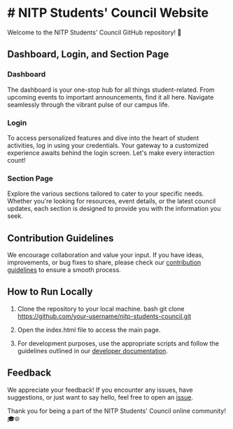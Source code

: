# # NITP Students' Council Website

Welcome to the NITP Students' Council GitHub repository! 🚀

## Dashboard, Login, and Section Page

### Dashboard

The dashboard is your one-stop hub for all things student-related. From upcoming events to important announcements, find it all here. Navigate seamlessly through the vibrant pulse of our campus life.

### Login

To access personalized features and dive into the heart of student activities, log in using your credentials. Your gateway to a customized experience awaits behind the login screen. Let's make every interaction count!

### Section Page

Explore the various sections tailored to cater to your specific needs. Whether you're looking for resources, event details, or the latest council updates, each section is designed to provide you with the information you seek.

## Contribution Guidelines

We encourage collaboration and value your input. If you have ideas, improvements, or bug fixes to share, please check our [contribution guidelines](CONTRIBUTING.md) to ensure a smooth process.

## How to Run Locally

1. Clone the repository to your local machine.
   bash
   git clone https://github.com/your-username/nitp-students-council.git
   

2. Open the index.html file to access the main page.

3. For development purposes, use the appropriate scripts and follow the guidelines outlined in our [developer documentation](DEVELOPMENT.md).

## Feedback

We appreciate your feedback! If you encounter any issues, have suggestions, or just want to say hello, feel free to open an [issue](https://github.com/Harshitver0511/Student_concil_nitp.git).

Thank you for being a part of the NITP Students' Council online community! 🎓🌐
